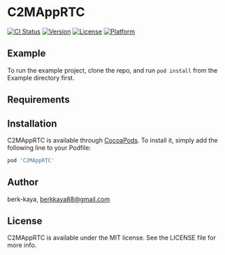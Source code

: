 # C2MAppRTC

[![CI Status](https://img.shields.io/travis/berk-kaya/C2MAppRTC.svg?style=flat)](https://travis-ci.org/berk-kaya/C2MAppRTC)
[![Version](https://img.shields.io/cocoapods/v/C2MAppRTC.svg?style=flat)](https://cocoapods.org/pods/C2MAppRTC)
[![License](https://img.shields.io/cocoapods/l/C2MAppRTC.svg?style=flat)](https://cocoapods.org/pods/C2MAppRTC)
[![Platform](https://img.shields.io/cocoapods/p/C2MAppRTC.svg?style=flat)](https://cocoapods.org/pods/C2MAppRTC)

## Example

To run the example project, clone the repo, and run `pod install` from the Example directory first.

## Requirements

## Installation

C2MAppRTC is available through [CocoaPods](https://cocoapods.org). To install
it, simply add the following line to your Podfile:

```ruby
pod 'C2MAppRTC'
```

## Author

berk-kaya, berkkaya88@gmail.com

## License

C2MAppRTC is available under the MIT license. See the LICENSE file for more info.
